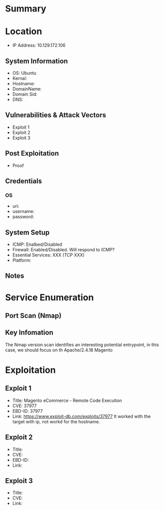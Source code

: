 # Summary
# Location
- IP Address: 10.129.172.106
## System Information
- OS: Ubuntu
- Kernal:
- Hostname: 
- DomainName: 
- Domain Sid: 
- DNS: 
## Vulnerabilities & Attack Vectors
- Exploit 1
- Exploit 2
- Exploit 3
## Post Exploitation
- Proof
## Credentials
### OS
- uri:
- username:
- password:

## System Setup
- ICMP: Enalbed/Disabled
- Firewall: Enabled/Disabled. Will respond to ICMP?
- Essential Services: XXX (TCP XXX)
- Platform:

## Notes

# Service Enumeration
## Port Scan (Nmap)

## Key Infomation
The Nmap version scan identifies an interesting potential entrypoint, in this case, we should focus on th
Apache/2.4.18
Magento

# Exploitation
## Exploit 1
- Title: Magento eCommerce - Remote Code Execution
- CVE: 37977
- EBD-ID: 37977
- Link: https://www.exploit-db.com/exploits/37977
It worked with the target with ip, not workd for the hostname.

## Exploit 2
- Title: 
- CVE:
- EBD-ID: 
- Link: 

## Exploit 3
- Title:
- CVE:
- Link:

